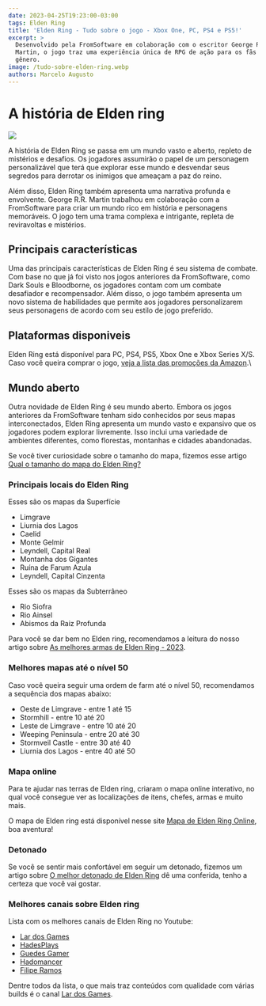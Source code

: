 ```yaml
---
date: 2023-04-25T19:23:00-03:00
tags: Elden Ring
title: 'Elden Ring - Tudo sobre o jogo - Xbox One, PC, PS4 e PS5!'
excerpt: >
  Desenvolvido pela FromSoftware em colaboração com o escritor George R.R.
  Martin, o jogo traz uma experiência única de RPG de ação para os fãs do
  gênero.
image: /tudo-sobre-elden-ring.webp
authors: Marcelo Augusto
---
```


# A história de Elden ring

![](/tudo-sobre-elden-ring.webp)

A história de Elden Ring se passa em um mundo vasto e aberto, repleto de mistérios e desafios. Os jogadores assumirão o papel de um personagem personalizável que terá que explorar esse mundo e desvendar seus segredos para derrotar os inimigos que ameaçam a paz do reino.

Além disso, Elden Ring também apresenta uma narrativa profunda e envolvente. George R.R. Martin trabalhou em colaboração com a FromSoftware para criar um mundo rico em história e personagens memoráveis. O jogo tem uma trama complexa e intrigante, repleta de reviravoltas e mistérios.

## Principais características

Uma das principais características de Elden Ring é seu sistema de combate. Com base no que já foi visto nos jogos anteriores da FromSoftware, como Dark Souls e Bloodborne, os jogadores contam com um combate desafiador e recompensador. Além disso, o jogo também apresenta um novo sistema de habilidades que permite aos jogadores personalizarem seus personagens de acordo com seu estilo de jogo preferido.

## Plataformas disponiveis

Elden Ring está disponível para PC, PS4, PS5, Xbox One e Xbox Series X/S. Caso você queira comprar o jogo, [veja a lista das promoções da Amazon](https://amzn.to/3Hcdtjy).\\

## Mundo aberto

Outra novidade de Elden Ring é seu mundo aberto. Embora os jogos anteriores da FromSoftware tenham sido conhecidos por seus mapas interconectados, Elden Ring apresenta um mundo vasto e expansivo que os jogadores podem explorar livremente. Isso inclui uma variedade de ambientes diferentes, como florestas, montanhas e cidades abandonadas.

Se você tiver curiosidade sobre o tamanho do mapa, fizemos esse artigo [Qual o tamanho do mapa do Elden Ring?](https://gamerforgamer.com/elden-ring/mapa/qual-o-tamanho-mapa-elden-ring/)

### Principais locais do Elden Ring

Esses são os mapas da Superfície

* Limgrave
* Liurnia dos Lagos
* Caelid
* Monte Gelmir
* Leyndell, Capital Real
* Montanha dos Gigantes
* Ruína de Farum Azula
* Leyndell, Capital Cinzenta

Esses são os mapas da Subterrâneo

* Rio Siofra
* Rio Ainsel
* Abismos da Raiz Profunda

Para você se dar bem no Elden ring, recomendamos a leitura do nosso artigo sobre [As melhores armas de Elden Ring - 2023](https://gamerforgamer.com/noticias/as-melhores-armas-de-elden-ring/).

### Melhores mapas até o nível 50

Caso você queira seguir uma ordem de farm até o nível 50, recomendamos a sequência dos mapas abaixo:

* Oeste de Limgrave - entre 1 até 15
* Stormhill - entre 10 até 20
* Leste de Limgrave - entre 10 até 20
* Weeping Peninsula - entre 20 até 30
* Stormveil Castle - entre 30 até 40
* Liurnia dos Lagos - entre 40 até 50

### Mapa online

Para te ajudar nas terras de Elden ring, criaram o mapa online interativo, no qual você consegue ver as localizações de itens, chefes, armas e muito mais.

O mapa de Elden ring está disponível nesse site [Mapa de Elden Ring Online](https://mapgenie.io/elden-ring/maps/the-lands-between), boa aventura!

### Detonado

Se você se sentir mais confortável em seguir um detonado, fizemos um artigo sobre [O melhor detonado de Elden Ring](https://gamerforgamer.com/elden-ring/detonado/detonado-supremo-elden-ring/) dê uma conferida, tenho a certeza que você vai gostar.

### Melhores canais sobre Elden ring

Lista com os melhores canais de Elden Ring no Youtube:

* [Lar dos Games](https://www.youtube.com/@LarDosGames)
* [HadesPlays](https://www.youtube.com/watch?v=hASronv0zms\&list=PLcR8iXWfbSOAA8vsI5z345zg0jRtxfJdM)
* [Guedes Gamer](https://www.youtube.com/watch?v=J2Ed4-zW55I\&ab_channel=GuedesGamer)
* [Hadomancer](https://www.youtube.com/watch?v=hASronv0zms\&list=PLcR8iXWfbSOAA8vsI5z345zg0jRtxfJdM)
* [Filipe Ramos](https://www.youtube.com/watch?v=E4IqW2uHGwI\&ab_channel=FilipeRamos)

Dentre todos da lista, o que mais traz conteúdos com qualidade com várias builds é o canal [Lar dos Games](https://www.youtube.com/@LarDosGames).
